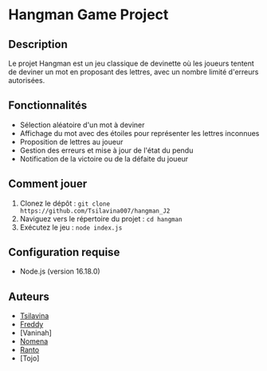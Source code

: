 # Hangman Game Project

## Description
Le projet Hangman est un jeu classique de devinette où les joueurs tentent de deviner un mot en proposant des lettres, avec un nombre limité d'erreurs autorisées.

## Fonctionnalités
- Sélection aléatoire d'un mot à deviner
- Affichage du mot avec des étoiles pour représenter les lettres inconnues
- Proposition de lettres au joueur
- Gestion des erreurs et mise à jour de l'état du pendu
- Notification de la victoire ou de la défaite du joueur

## Comment jouer
1. Clonez le dépôt : `git clone https://github.com/Tsilavina007/hangman_J2`
2. Naviguez vers le répertoire du projet : `cd hangman`
3. Exécutez le jeu : `node index.js`

## Configuration requise
- Node.js (version 16.18.0)

## Auteurs
- [Tsilavina](https://github.com/Tsilavina007)
- [Freddy](https://github.com/dyferherios)
- [Vaninah]
- [Nomena](https://github.com/nomenafitahiana)
- [Ranto](https://github.com/ranto-creat)
- [Tojo]
